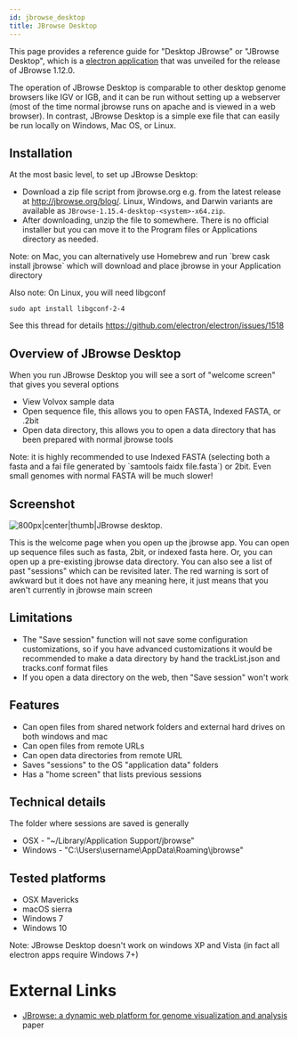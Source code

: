 ```yaml
---
id: jbrowse_desktop
title: JBrowse Desktop
---
```


This page provides a reference guide for "Desktop JBrowse" or "JBrowse Desktop",
which is a [electron application](https://electron.atom.io) that was unveiled
for the release of JBrowse 1.12.0.

The operation of JBrowse Desktop is comparable to other desktop genome browsers
like IGV or IGB, and it can be run without setting up a webserver (most of the
time normal jbrowse runs on apache and is viewed in a web browser). In contrast,
JBrowse Desktop is a simple exe file that can easily be run locally on Windows,
Mac OS, or Linux.

## Installation

At the most basic level, to set up JBrowse Desktop:

- Download a zip file script from jbrowse.org e.g. from the latest release at
  <http://jbrowse.org/blog/>. Linux, Windows, and Darwin variants are available
  as `JBrowse-1.15.4-desktop-<system>-x64.zip`.
- After downloading, unzip the file to somewhere. There is no official installer
  but you can move it to the Program files or Applications directory as needed.

Note: on Mac, you can alternatively use Homebrew and run \`brew cask install
jbrowse\` which will download and place jbrowse in your Application directory

Also note: On Linux, you will need libgconf

    sudo apt install libgconf-2-4

See this thread for details https://github.com/electron/electron/issues/1518

## Overview of JBrowse Desktop

When you run JBrowse Desktop you will see a sort of "welcome screen" that gives
you several options

- View Volvox sample data
- Open sequence file, this allows you to open FASTA, Indexed FASTA, or .2bit
- Open data directory, this allows you to open a data directory that has been
  prepared with normal jbrowse tools

Note: it is highly recommended to use Indexed FASTA (selecting both a fasta and
a fai file generated by \`samtools faidx file.fasta\`) or 2bit. Even small
genomes with normal FASTA will be much slower\!

## Screenshot

![800px|center|thumb|JBrowse desktop.](assets/config/Jbrowse_desktop_screenshot.png)

This is the welcome page when you open up the jbrowse app. You can open up
sequence files such as fasta, 2bit, or indexed fasta here. Or, you can open up a
pre-existing jbrowse data directory. You can also see a list of past "sessions"
which can be revisited later. The red warning is sort of awkward but it does not
have any meaning here, it just means that you aren't currently in jbrowse main
screen

## Limitations

- The "Save session" function will not save some configuration customizations,
  so if you have advanced customizations it would be recommended to make a data
  directory by hand the trackList.json and tracks.conf format files
- If you open a data directory on the web, then "Save session" won't work

## Features

- Can open files from shared network folders and external hard drives on both
  windows and mac
- Can open files from remote URLs
- Can open data directories from remote URL
- Saves "sessions" to the OS "application data" folders
- Has a "home screen" that lists previous sessions

## Technical details

The folder where sessions are saved is generally

- OSX - "~/Library/Application Support/jbrowse"
- Windows - "C:\\Users\\username\\AppData\\Roaming\\jbrowse"

## Tested platforms

- OSX Mavericks
- macOS sierra
- Windows 7
- Windows 10

Note: JBrowse Desktop doesn't work on windows XP and Vista (in fact all electron
apps require Windows 7+)

# External Links

- [JBrowse: a dynamic web platform for genome visualization and analysis](https://genomebiology.biomedcentral.com/articles/10.1186/s13059-016-0924-1)
  paper
